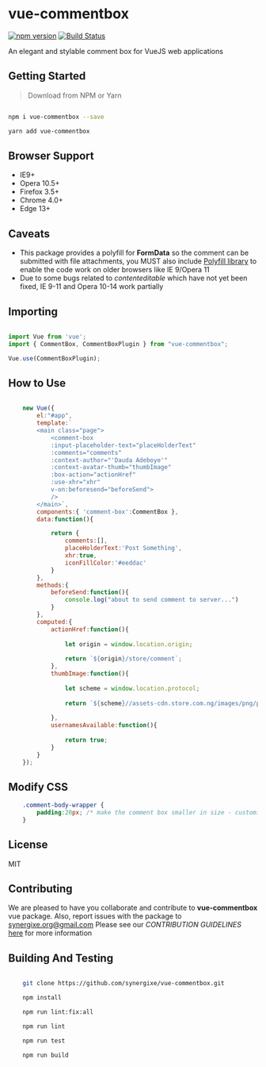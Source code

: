 # vue-commentbox

[![npm version](https://badge.fury.io/js/vue-commentbox.svg)](https://badge.fury.io/js/vue-commentbox)  [![Build Status](https://travis-ci.org/synergixe/vue-commentbox.svg?branch=master)](https://travis-ci.org/synergixe/vue-commentbox)

An elegant and stylable comment box for VueJS web applications

## Getting Started

> Download from NPM or Yarn

```bash

npm i vue-commentbox --save

yarn add vue-commentbox

```

## Browser Support

- IE9+
- Opera 10.5+
- Firefox 3.5+
- Chrome 4.0+
- Edge 13+

## Caveats

- This package provides a polyfill for **FormData** so the comment can be submitted with file attachments, you MUST also include [Polyfill library](https://polyfill.io) to enable the code work on older browsers like IE 9/Opera 11
- Due to some bugs related to _contenteditable_ which have not yet been fixed, IE 9-11 and Opera 10-14 work partially 

## Importing

```js

import Vue from 'vue';
import { CommentBox, CommentBoxPlugin } from "vue-commentbox";

Vue.use(CommentBoxPlugin);

```

## How to Use

```js

	new Vue({
		el:"#app",
		template:`
		<main class="page">
			<comment-box 
			:input-placeholder-text="placeHolderText"
			:comments="comments"
			:context-author="'Dauda Adeboye'"
			:context-avatar-thumb="thumbImage"
			:box-action="actionHref"
			:use-xhr="xhr" 
			v-on:beforesend="beforeSend">
			/>
		</main>`,
		components:{ 'comment-box':CommentBox },
		data:function(){

			return {
				comments:[],
				placeHolderText:'Post Something',
				xhr:true,
				iconFillColor:'#eeddac'
			}
		},
		methods:{
			beforeSend:function(){
				console.log("about to send comment to server...")
			}
		},
		computed:{
			actionHref:function(){
			
				let origin = window.location.origin;
			
				return `${origin}/store/comment`;
			},
			thumbImage:function(){
			
				let scheme = window.location.protocol;
				
				return `${scheme}//assets-cdn.store.com.ng/images/png/passport.jpg`
			
			},
			usernamesAvailable:function(){
			
				return true;
			}
		}
	});

```

## Modify CSS

```css
	.comment-body-wrapper {
		padding:20px; /* make the comment box smaller in size - customization */
	}
```

## License

MIT

## Contributing

We are pleased to have you collaborate and contribute to **vue-commentbox** vue package. Also, report issues with the package to [synergixe.org@gmail.com](mailto:synergixe.org@gmail.com)  Please see our _CONTRIBUTION GUIDELINES_ [here](https://github.com/synergixe/vue-commentbox/blob/master/CONTRIBUTING.md) for more information

## Building And Testing

```bash

	git clone https://github.com/synergixe/vue-commentbox.git

	npm install

	npm run lint:fix:all

	npm run lint

	npm run test

	npm run build

```